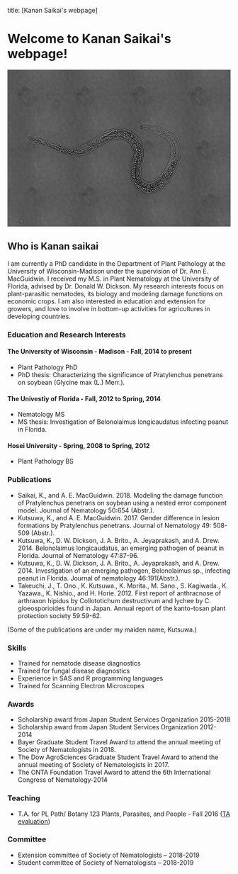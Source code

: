 title: [Kanan Saikai's webpage]
# Welcome to Kanan Saikai's webpage!

![](rln734_stighing_female1t1xy1%20copy.png)

## Who is Kanan saikai 

I am currently a PhD candidate in the Department of Plant Pathology at the University of Wisconsin-Madison under the supervision of Dr. Ann E. MacGuidwin.
I received my M.S. in Plant Nematology at the University of Florida, advised by Dr. Donald W. Dickson.
My research interests focus on plant-parasitic nematodes, its biology and modeling damage functions on economic crops. I am also interested in education and extension for growers, and love to involve in bottom-up activities for agricultures in developing countries.  


### Education and Research Interests

#### The University of Wisconsin - Madison - Fall, 2014 to present
* Plant Pathology PhD
* PhD thesis: Characterizing the significance of Pratylenchus penetrans on soybean (Glycine max (L.) Merr.).

#### The Univestiy of Florida - Fall, 2012 to Spring, 2014
* Nematology MS
* MS thesis: Investigation of Belonolaimus longicaudatus infecting peanut in Florida.

#### Hosei University - Spring, 2008 to Spring, 2012
* Plant Pathology BS


### Publications
* Saikai, K., and A. E. MacGuidwin. 2018. Modeling the damage function of Pratylenchus penetrans on soybean using a nested error component model. Journal of Nematology 50:654 (Abstr.).
* Kutsuwa, K., and A. E. MacGuidwin. 2017. Gender difference in lesion formations by Pratylenchus penetrans. Journal of Nematology 49: 508-509 (Abstr.).
* Kutsuwa, K., D. W. Dickson, J. A. Brito., A. Jeyaprakash, and A. Drew. 2014.  Belonolaimus longicaudatus, an emerging pathogen of peanut in Florida. Journal of Nematology 47:87-96.  
* Kutsuwa, K., D. W. Dickson, J. A. Brito., A. Jeyaprakash, and A. Drew. 2014. Investigation of an emerging pathogen, Belonolaimus sp., infecting peanut in Florida. Journal of nematology 46:191(Abstr.). 
* Takeuchi, J., T. Ono., K. Kutsuwa., K. Morita., M. Sano., S. Kagiwada., K. Yazawa., K. Nishio., and H. Horie. 2012. First report of anthracnose of arthraxon hipidus by Collototichum destructivum and lychee by C. gloeosporioides found in Japan. Annual report of the kanto-tosan plant protection society 59:59-62.


 (Some of the publications are under my maiden name, Kutsuwa.)


### Skills
* Trained for nematode disease diagnostics
* Trained for fungal disease diagnostics
* Experience in SAS and R programming languages
* Trained for Scanning Electron Microscopes


### Awards
* Scholarship award from Japan Student Services Organization 2015-2018 
* Scholarship award from Japan Student Services Organization 2012-2014
* Bayer Graduate Student Travel Award to attend the annual meeting of Society of Nematologists in 2018.
* The Dow AgroSciences Graduate Student Travel Award to attend the annual meeting of Society of Nematologists in 2017.
* The ONTA Foundation Travel Award to attend the 6th International Congress of Nematology-2014


### Teaching
* T.A. for PL Path/ Botany 123 Plants, Parasites, and People - Fall 2016
([TA evaluation](./PP%20123%20TA%20Kutsuwa%20results.pdf))


### Committee
* Extension committee of Society of Nematologists – 2018-2019
* Student committee of Society of Nematologists – 2018-2019



















